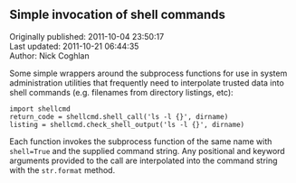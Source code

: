 ## Simple invocation of shell commands  
Originally published: 2011-10-04 23:50:17  
Last updated: 2011-10-21 06:44:35  
Author: Nick Coghlan  
  
Some simple wrappers around the subprocess functions for use in system administration utilities that frequently need to interpolate trusted data into shell commands (e.g. filenames from directory listings, etc):

    import shellcmd
    return_code = shellcmd.shell_call('ls -l {}', dirname)
    listing = shellcmd.check_shell_output('ls -l {}', dirname)

Each function invokes the subprocess function of the same name with ``shell=True`` and the supplied command string. Any positional and keyword arguments provided to the call are interpolated into the command string with the ``str.format`` method.